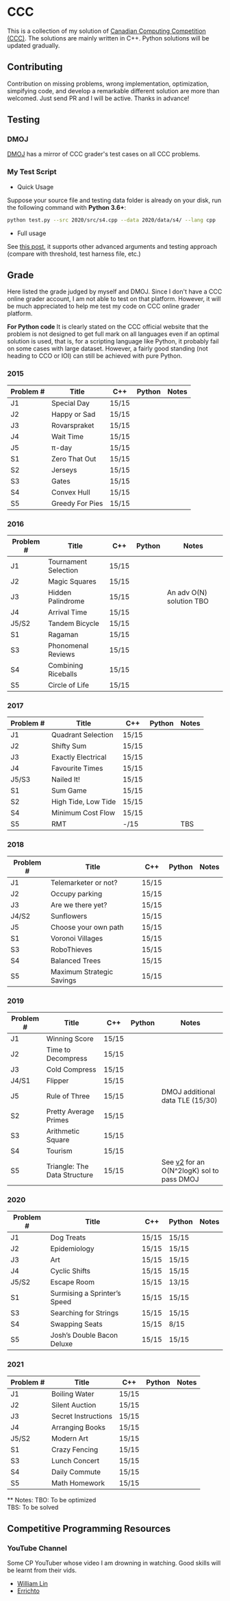 # CCC

This is a collection of my solution of [Canadian Computing Competition (CCC)](https://cemc.uwaterloo.ca/contests/computing.html).
The solutions are mainly written in C++. Python solutions will be updated gradually.

## Contributing

Contribution on missing problems, wrong implementation, optimization, simpifying code, and develop a remarkable different solution are more than welcomed. Just send PR and I will be active.
Thanks in advance!

## Testing

### DMOJ

[DMOJ](https://dmoj.ca/problems/?search=CCC) has a mirror of CCC grader's test cases on all CCC problems.

### My Test Script

- Quick Usage

Suppose your source file and testing data folder is already on your disk, run the following command with **Python 3.6+**:

```bash
python test.py --src 2020/src/s4.cpp --data 2020/data/s4/ --lang cpp
```

- Full usage

See [this post](https://github.com/Kytabyte/CCC/blob/master/test.md), it supports other advanced arguments and testing approach (compare with threshold, test harness file, etc.)

## Grade

Here listed the grade judged by myself and DMOJ. Since I don't have a CCC online grader account, I am not able to test on that platform. However, it will be much appreciated to help me test my code on CCC online grader platform.

**For Python code** It is clearly stated on the CCC official website that the problem is not designed to get full mark on all languages
even if an optimal solution is used, that is, for a scripting language like Python, it probably fail on some cases with large dataset.
However, a fairly good standing (not heading to CCO or IOI) can still be achieved with pure Python.

### 2015

| Problem # | Title                     | C++      | Python | Notes |
| --------- | ------------------------- | -------- | ------ | ----- |
| J1        | Special Day               | 15/15    |        |       |
| J2        | Happy or Sad              | 15/15    |        |       |
| J3        | Rovarspraket              | 15/15    |        |       |
| J4        | Wait Time                 | 15/15    |        |       |
| J5        | π-day                     | 15/15    |        |       |
| S1        | Zero That Out             | 15/15    |        |       |
| S2        | Jerseys                   | 15/15    |        |       |
| S3        | Gates                     | 15/15    |        |       |
| S4        | Convex Hull               | 15/15    |        |       |
| S5        | Greedy For Pies           | 15/15    |        |       |

### 2016

| Problem # | Title                     | C++      | Python | Notes |
| --------- | ------------------------- | -------- | ------ | ----- |
| J1        | Tournament Selection      | 15/15    |        |       |
| J2        | Magic Squares             | 15/15    |        |       |
| J3        | Hidden Palindrome         | 15/15    |        | An adv O(N) solution TBO      |
| J4        | Arrival Time              | 15/15    |        |       |
| J5/S2     | Tandem Bicycle            | 15/15    |        |       |
| S1        | Ragaman                   | 15/15    |        |       |
| S3        | Phonomenal Reviews        | 15/15    |        |       |
| S4        | Combining Riceballs       | 15/15    |        |       |
| S5        | Circle of Life            | 15/15    |        |       |

### 2017

| Problem # | Title                     | C++      | Python | Notes |
| --------- | ------------------------- | -------- | ------ | ----- |
| J1        | Quadrant Selection        | 15/15    |        |       |
| J2        | Shifty Sum                | 15/15    |        |       |
| J3        | Exactly Electrical        | 15/15    |        |       |
| J4        | Favourite Times           | 15/15    |        |       |
| J5/S3     | Nailed It!                | 15/15    |        |       |
| S1        | Sum Game                  | 15/15    |        |       |
| S2        | High Tide, Low Tide       | 15/15    |        |       |
| S4        | Minimum Cost Flow         | 15/15    |        |       |
| S5        | RMT                       | -/15     |        | TBS   |

### 2018

| Problem # | Title                     | C++      | Python | Notes |
| --------- | ------------------------- | -------- | ------ | ----- |
| J1        | Telemarketer or not?      | 15/15    |        |       |
| J2        | Occupy parking            | 15/15    |        |       |
| J3        | Are we there yet?         | 15/15    |        |       |
| J4/S2     | Sunflowers                | 15/15    |        |       |
| J5        | Choose your own path      | 15/15    |        |       |
| S1        | Voronoi Villages          | 15/15    |        |       |
| S3        | RoboThieves               | 15/15    |        |       |
| S4        | Balanced Trees            | 15/15    |        |       |
| S5        | Maximum Strategic Savings | 15/15    |        |       |

### 2019

| Problem # | Title                         | C++      | Python | Notes |
| --------- | ----------------------------- | -------- | ------ | ----- |
| J1        | Winning Score                 | 15/15    |        |       |
| J2        | Time to Decompress            | 15/15    |        |       |
| J3        | Cold Compress                 | 15/15    |        |       |
| J4/S1     | Flipper                       | 15/15    |        |       |
| J5        | Rule of Three                 | 15/15    |        | DMOJ additional data TLE (15/30) |
| S2        | Pretty Average Primes         | 15/15    |        |       |
| S3        | Arithmetic Square             | 15/15    |        |       |
| S4        | Tourism                       | 15/15    |        |       |
| S5        | Triangle: The Data Structure  | 15/15    |        | See [v2](https://github.com/Kytabyte/CCC/blob/master/2019/src/s5_v2.cpp) for an O(N^2logK) sol to pass DMOJ      |

### 2020

| Problem # | Title                         | C++      | Python | Notes |
| --------- | ----------------------------- | -------- | ------ | ----- |
| J1        | Dog Treats                    | 15/15    |  15/15 |       |
| J2        | Epidemiology                  | 15/15    |  15/15 |       |
| J3        | Art                           | 15/15    |  15/15 |       |
| J4        | Cyclic Shifts                 | 15/15    |  15/15 |       |
| J5/S2     | Escape Room                   | 15/15    |  13/15 |       |
| S1        | Surmising a Sprinter’s Speed  | 15/15    |  15/15 |       |
| S3        | Searching for Strings         | 15/15    |  15/15 |       |
| S4        | Swapping Seats                | 15/15    |  8/15  |       |
| S5        | Josh’s Double Bacon Deluxe    | 15/15    |  15/15 |       |

### 2021

| Problem # | Title                         | C++      | Python | Notes |
| --------- | ----------------------------- | -------- | ------ | ----- |
| J1        | Boiling Water                 | 15/15    |        |       |
| J2        | Silent Auction                | 15/15    |        |       |
| J3        | Secret Instructions           | 15/15    |        |       |
| J4        | Arranging Books               | 15/15    |        |       |
| J5/S2     | Modern Art                    | 15/15    |        |       |
| S1        | Crazy Fencing                 | 15/15    |        |       |
| S3        | Lunch Concert                 | 15/15    |        |       |
| S4        | Daily Commute                 | 15/15    |        |       |
| S5        | Math Homework                 | 15/15    |        |       |

** Notes:
TBO: To be optimized  
TBS: To be solved

## Competitive Programming Resources

### YouTube Channel

Some CP YouTuber whose video I am drowning in watching. Good skills will be learnt from their vids.

- [William Lin](https://www.youtube.com/channel/UCKuDLsO0Wwef53qdHPjbU2Q)
- [Errichto](https://www.youtube.com/channel/UCBr_Fu6q9iHYQCh13jmpbrg)
